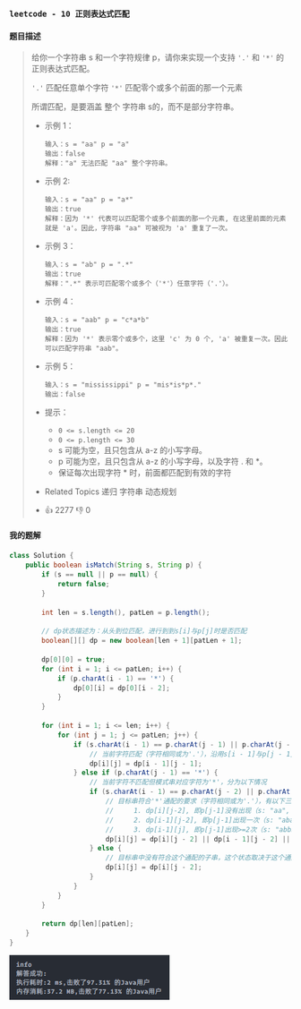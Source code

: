 ### `leetcode - 10 正则表达式匹配`

#### 题目描述

> 给你一个字符串 s 和一个字符规律 p，请你来实现一个支持 `'.'` 和 `'*'` 的正则表达式匹配。
>
> `'.'` 匹配任意单个字符
> `'*'` 匹配零个或多个前面的那一个元素
>
>
> 所谓匹配，是要涵盖 整个 字符串 s的，而不是部分字符串。
>
> *   示例 1：
>
>     ```
>     输入：s = "aa" p = "a"
>     输出：false
>     解释："a" 无法匹配 "aa" 整个字符串。
>     ```
>
> *   示例 2:
>
>     ```
>     输入：s = "aa" p = "a*"
>     输出：true
>     解释：因为 '*' 代表可以匹配零个或多个前面的那一个元素, 在这里前面的元素就是 'a'。因此，字符串 "aa" 可被视为 'a' 重复了一次。
>     ```
>
> *   示例 3：
>
>     ```
>     输入：s = "ab" p = ".*"
>     输出：true
>     解释：".*" 表示可匹配零个或多个（'*'）任意字符（'.'）。
>     ```
>
> *   示例 4：
>
>     ```
>     输入：s = "aab" p = "c*a*b"
>     输出：true
>     解释：因为 '*' 表示零个或多个，这里 'c' 为 0 个, 'a' 被重复一次。因此可以匹配字符串 "aab"。
>     ```
>
> *   示例 5：
>
>     ```
>     输入：s = "mississippi" p = "mis*is*p*."
>     输出：false
>     ```
>
> *   提示：
>     *   `0 <= s.length <= 20`
>     *   `0 <= p.length <= 30`
>     *   s 可能为空，且只包含从 a-z 的小写字母。
>     *   p 可能为空，且只包含从 a-z 的小写字母，以及字符 . 和 *。
>     *   保证每次出现字符 * 时，前面都匹配到有效的字符
>
> *   Related Topics 递归 字符串 动态规划
> *   👍 2277 👎 0

#### 我的题解

```java
class Solution {
    public boolean isMatch(String s, String p) {
        if (s == null || p == null) {
            return false;
        }

        int len = s.length(), patLen = p.length();

        // dp状态描述为：从头到位匹配，进行到到s[i]与p[j]时是否匹配
        boolean[][] dp = new boolean[len + 1][patLen + 1];

        dp[0][0] = true;
        for (int i = 1; i <= patLen; i++) {
            if (p.charAt(i - 1) == '*') {
                dp[0][i] = dp[0][i - 2];
            }
        }

        for (int i = 1; i <= len; i++) {
            for (int j = 1; j <= patLen; j++) {
                if (s.charAt(i - 1) == p.charAt(j - 1) || p.charAt(j - 1) == '.') {
                    // 当前字符匹配（字符相同或为'.'），沿用s[i - 1]与p[j - 1]匹配到的状态
                    dp[i][j] = dp[i - 1][j - 1];
                } else if (p.charAt(j - 1) == '*') {
                    // 当前字符不匹配但模式串对应字符为'*'，分为以下情况
                    if (s.charAt(i - 1) == p.charAt(j - 2) || p.charAt(j - 2) == '.') {
                        // 目标串符合'*'通配的要求（字符相同或为'.'），有以下三种情况
                        //     1. dp[i][j-2], 即p[j-1]没有出现（s: "aa", p: "ab*a"）,取s当前位置遇到通配之前的状态
                        //     2. dp[i-1][j-2], 即p[j-1]出现一次（s: "aba", p: "ab*a"）,取s上一位置遇到通配之前的状态
                        //     3. dp[i-1][j], 即p[j-1]出现>=2次（s: "abbb....a", p: "ab*a"），取s上一位置遇到通配时的状态（逻辑上讲，会递归地找到所有对应这次通配的字符之前的状态）
                        dp[i][j] = dp[i][j - 2] || dp[i - 1][j - 2] || dp[i - 1][j];
                    } else {
                        // 目标串中没有符合这个通配的子串，这个状态取决于这个通配开始之前的状态
                        dp[i][j] = dp[i][j - 2];
                    }
                }
            }
        }

        return dp[len][patLen];
    }
}
```

![image-20210806153556499](10_正则表达式匹配.assets/image-20210806153556499.png)